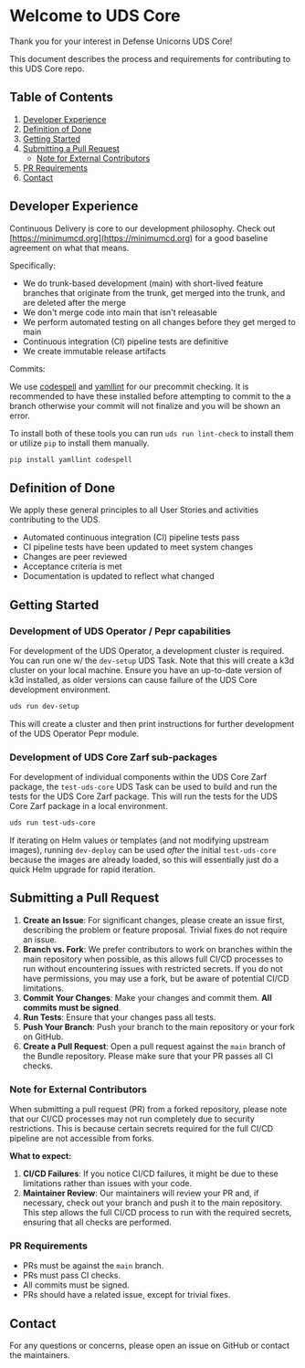 # Welcome to UDS Core

Thank you for your interest in Defense Unicorns UDS Core!

This document describes the process and requirements for contributing to this UDS Core repo.

## Table of Contents

1. [Developer Experience](#developer-experience)
2. [Definition of Done](#definition-of-done)
3. [Getting Started](#getting-started)
4. [Submitting a Pull Request](#submitting-a-pull-request)
   - [Note for External Contributors](#note-for-external-contributors)
5. [PR Requirements](#pr-requirements)
6. [Contact](#contact)

## Developer Experience

Continuous Delivery is core to our development philosophy. Check out [https://minimumcd.org](https://minimumcd.org) for a good baseline agreement on what that means.

Specifically:

* We do trunk-based development (main) with short-lived feature branches that originate from the trunk, get merged into the trunk, and are deleted after the merge
* We don't merge code into main that isn't releasable
* We perform automated testing on all changes before they get merged to main
* Continuous integration (CI) pipeline tests are definitive
* We create immutable release artifacts

Commits:

We use [codespell](https://github.com/codespell-project/codespell) and [yamllint](https://yamllint.readthedocs.io/en/stable/) for our precommit checking. It is recommended to have these installed before attempting to commit to the a branch otherwise your commit will not finalize and you will be shown an error.

To install both of these tools you can run `uds run lint-check` to install them or utilize `pip` to install them manually.

```bash
pip install yamllint codespell
```

## Definition of Done

We apply these general principles to all User Stories and activities contributing to the UDS.

* Automated continuous integration (CI) pipeline tests pass
* CI pipeline tests have been updated to meet system changes
* Changes are peer reviewed
* Acceptance criteria is met
* Documentation is updated to reflect what changed

## Getting Started

### Development of UDS Operator / Pepr capabilities

For development of the UDS Operator, a development cluster is required. You can
run one w/ the `dev-setup` UDS Task. Note that this will create a k3d cluster
on your local machine. Ensure you have an up-to-date version of k3d installed,
as older versions can cause failure of the UDS Core development environment.

```bash
uds run dev-setup
```

This will create a cluster and then print instructions for further development
of the UDS Operator Pepr module.

### Development of UDS Core Zarf sub-packages

For development of individual components within the UDS Core Zarf package, the
`test-uds-core` UDS Task can be used to build and run the tests for the UDS Core
Zarf package. This will run the tests for the UDS Core Zarf package in a local
environment.

```bash
uds run test-uds-core
```

If iterating on Helm values or templates (and not modifying upstream images), 
running `dev-deploy` can be used _after_ the initial `test-uds-core` because the
images are already loaded, so this will essentially just do a quick Helm upgrade
for rapid iteration.

## Submitting a Pull Request

1. **Create an Issue**: For significant changes, please create an issue first, describing the problem or feature proposal. Trivial fixes do not require an issue.
2. **Branch vs. Fork**: We prefer contributors to work on branches within the main repository when possible, as this allows full CI/CD processes to run without encountering issues with restricted secrets. If you do not have permissions, you may use a fork, but be aware of potential CI/CD limitations.
3. **Commit Your Changes**: Make your changes and commit them. **All commits must be signed**.
4. **Run Tests**: Ensure that your changes pass all tests.
5. **Push Your Branch**: Push your branch to the main repository or your fork on GitHub.
6. **Create a Pull Request**: Open a pull request against the `main` branch of the Bundle repository. Please make sure that your PR passes all CI checks.

### Note for External Contributors

When submitting a pull request (PR) from a forked repository, please note that our CI/CD processes may not run completely due to security restrictions. This is because certain secrets required for the full CI/CD pipeline are not accessible from forks. 

**What to expect:**
1. **CI/CD Failures**: If you notice CI/CD failures, it might be due to these limitations rather than issues with your code.
2. **Maintainer Review**: Our maintainers will review your PR and, if necessary, check out your branch and push it to the main repository. This step allows the full CI/CD process to run with the required secrets, ensuring that all checks are performed.

### PR Requirements

* PRs must be against the `main` branch.
* PRs must pass CI checks.
* All commits must be signed.
* PRs should have a related issue, except for trivial fixes.

## Contact

For any questions or concerns, please open an issue on GitHub or contact the maintainers.
